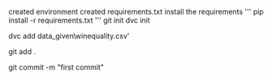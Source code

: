 created environment
created requirements.txt
install the requirements
'''
pip install -r requirements.txt
'''
git init
dvc init

dvc add data_given\winequality.csv'

git add .

git commit -m "first commit"